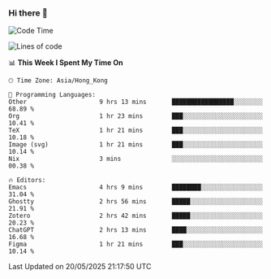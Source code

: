 ### Hi there 👋

<!--
**nicehiro/nicehiro** is a ✨ _special_ ✨ repository because its `README.md` (this file) appears on your GitHub profile.

Here are some ideas to get you started:

- 🔭 I’m currently working on ...
- 🌱 I’m currently learning ...
- 👯 I’m looking to collaborate on ...
- 🤔 I’m looking for help with ...
- 💬 Ask me about ...
- 📫 How to reach me: ...
- 😄 Pronouns: ...
- ⚡ Fun fact: ...
-->

<!--START_SECTION:waka-->
![Code Time](http://img.shields.io/badge/Code%20Time-676%20hrs%208%20mins-blue)

![Lines of code](https://img.shields.io/badge/From%20Hello%20World%20I%27ve%20Written-1.7%20million%20lines%20of%20code-blue)

📊 **This Week I Spent My Time On** 

```text
🕑︎ Time Zone: Asia/Hong_Kong

💬 Programming Languages: 
Other                    9 hrs 13 mins       █████████████████░░░░░░░░   68.89 % 
Org                      1 hr 23 mins        ███░░░░░░░░░░░░░░░░░░░░░░   10.41 % 
TeX                      1 hr 21 mins        ███░░░░░░░░░░░░░░░░░░░░░░   10.18 % 
Image (svg)              1 hr 21 mins        ███░░░░░░░░░░░░░░░░░░░░░░   10.14 % 
Nix                      3 mins              ░░░░░░░░░░░░░░░░░░░░░░░░░   00.38 % 

🔥 Editors: 
Emacs                    4 hrs 9 mins        ████████░░░░░░░░░░░░░░░░░   31.04 % 
Ghostty                  2 hrs 56 mins       █████░░░░░░░░░░░░░░░░░░░░   21.91 % 
Zotero                   2 hrs 42 mins       █████░░░░░░░░░░░░░░░░░░░░   20.23 % 
ChatGPT                  2 hrs 13 mins       ████░░░░░░░░░░░░░░░░░░░░░   16.68 % 
Figma                    1 hr 21 mins        ███░░░░░░░░░░░░░░░░░░░░░░   10.14 % 
```


 Last Updated on 20/05/2025 21:17:50 UTC
<!--END_SECTION:waka-->

